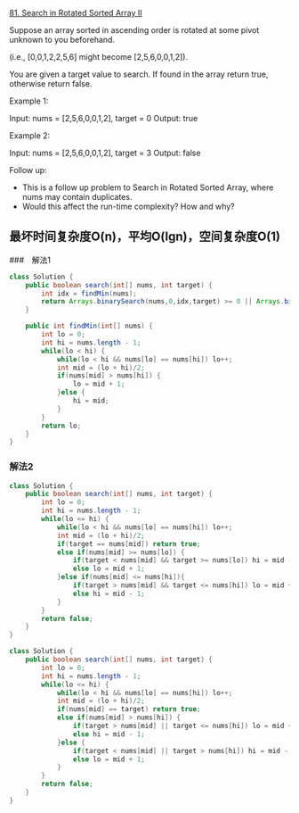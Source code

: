 [81. Search in Rotated Sorted Array II](https://leetcode.com/problems/search-in-rotated-sorted-array-ii/)

Suppose an array sorted in ascending order is rotated at some pivot unknown to you beforehand.

(i.e., [0,0,1,2,2,5,6] might become [2,5,6,0,0,1,2]).

You are given a target value to search. If found in the array return true, otherwise return false.

Example 1:

Input: nums = [2,5,6,0,0,1,2], target = 0  Output: true

Example 2:

Input: nums = [2,5,6,0,0,1,2], target = 3  Output: false

Follow up:
- This is a follow up problem to Search in Rotated Sorted Array, where nums may contain duplicates.
- Would this affect the run-time complexity? How and why?

## 最坏时间复杂度O(n)，平均O(lgn)，空间复杂度O(1)

###　解法1
```java
class Solution {
    public boolean search(int[] nums, int target) {
        int idx = findMin(nums);
        return Arrays.binarySearch(nums,0,idx,target) >= 0 || Arrays.binarySearch(nums,idx,nums.length,target) >= 0;
    }

    public int findMin(int[] nums) {
        int lo = 0;
        int hi = nums.length - 1;
        while(lo < hi) {
            while(lo < hi && nums[lo] == nums[hi]) lo++;
            int mid = (lo + hi)/2;
            if(nums[mid] > nums[hi]) {
                lo = mid + 1;
            }else {
                hi = mid;
            }
        }
        return lo;
    }
}
```

### 解法2
```java
class Solution {
    public boolean search(int[] nums, int target) {
        int lo = 0;
        int hi = nums.length - 1;
        while(lo <= hi) {
            while(lo < hi && nums[lo] == nums[hi]) lo++;
            int mid = (lo + hi)/2;
            if(target == nums[mid]) return true;
            else if(nums[mid] >= nums[lo]) {
                if(target < nums[mid] && target >= nums[lo]) hi = mid - 1;
                else lo = mid + 1;
            }else if(nums[mid] <= nums[hi]){
                if(target > nums[mid] && target <= nums[hi]) lo = mid + 1;
                else hi = mid - 1;
            }
        }
        return false;
    }
}
```

```java
class Solution {
    public boolean search(int[] nums, int target) {
        int lo = 0;
        int hi = nums.length - 1;
        while(lo <= hi) {
            while(lo < hi && nums[lo] == nums[hi]) lo++;
            int mid = (lo + hi)/2;
            if(nums[mid] == target) return true;
            else if(nums[mid] > nums[hi]) {
                if(target > nums[mid] || target <= nums[hi]) lo = mid + 1;
                else hi = mid - 1;
            }else {
                if(target < nums[mid] || target > nums[hi]) hi = mid - 1;
                else lo = mid + 1;
            }
        }
        return false;
    }
}
```
